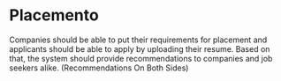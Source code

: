 # Placemento


Companies should be able to put their requirements for placement and applicants should be able to apply by uploading their resume.
Based on that, the system should provide recommendations to companies and job seekers alike. (Recommendations On Both Sides)
